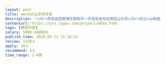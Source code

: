 ```yaml
---                
layout: post       
title: wechat公众号开发           
description: '</br>具有监控微博任意账号一手信息发布在微信公众号</br>设立vip制度用于提升监控账号上限</br>技术要镶嵌在微信公众号</br>'     
contenturl: https://pro.lagou.com/project/6655.html      
tags: [微信开发]            
salary: 5000-10000元          
publish_time: 2018-03-11 15:14:21         
review: 1138人                   
apply: 10人                   
recommend: 4人                   
time_range: 2-4周              
---                 
```

